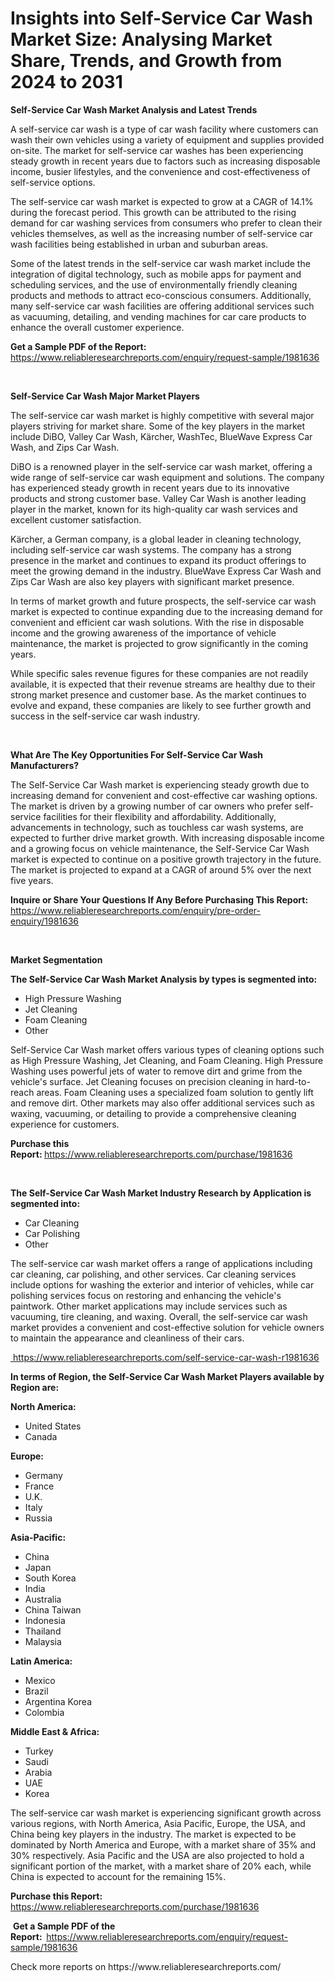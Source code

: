 <p><h1>Insights into Self-Service Car Wash Market Size: Analysing Market Share, Trends, and Growth from 2024 to 2031</h1></p><p><strong>Self-Service Car Wash Market Analysis and Latest Trends</strong></p>
<p><p>A self-service car wash is a type of car wash facility where customers can wash their own vehicles using a variety of equipment and supplies provided on-site. The market for self-service car washes has been experiencing steady growth in recent years due to factors such as increasing disposable income, busier lifestyles, and the convenience and cost-effectiveness of self-service options.</p><p>The self-service car wash market is expected to grow at a CAGR of 14.1% during the forecast period. This growth can be attributed to the rising demand for car washing services from consumers who prefer to clean their vehicles themselves, as well as the increasing number of self-service car wash facilities being established in urban and suburban areas.</p><p>Some of the latest trends in the self-service car wash market include the integration of digital technology, such as mobile apps for payment and scheduling services, and the use of environmentally friendly cleaning products and methods to attract eco-conscious consumers. Additionally, many self-service car wash facilities are offering additional services such as vacuuming, detailing, and vending machines for car care products to enhance the overall customer experience.</p></p>
<p><strong>Get a Sample PDF of the Report:&nbsp;</strong> <a href="https://www.reliableresearchreports.com/enquiry/request-sample/1981636">https://www.reliableresearchreports.com/enquiry/request-sample/1981636</a></p>
<p>&nbsp;</p>
<p><strong>Self-Service Car Wash Major Market Players</strong></p>
<p><p>The self-service car wash market is highly competitive with several major players striving for market share. Some of the key players in the market include DiBO, Valley Car Wash, Kärcher, WashTec, BlueWave Express Car Wash, and Zips Car Wash.</p><p>DiBO is a renowned player in the self-service car wash market, offering a wide range of self-service car wash equipment and solutions. The company has experienced steady growth in recent years due to its innovative products and strong customer base. Valley Car Wash is another leading player in the market, known for its high-quality car wash services and excellent customer satisfaction.</p><p>Kärcher, a German company, is a global leader in cleaning technology, including self-service car wash systems. The company has a strong presence in the market and continues to expand its product offerings to meet the growing demand in the industry. BlueWave Express Car Wash and Zips Car Wash are also key players with significant market presence.</p><p>In terms of market growth and future prospects, the self-service car wash market is expected to continue expanding due to the increasing demand for convenient and efficient car wash solutions. With the rise in disposable income and the growing awareness of the importance of vehicle maintenance, the market is projected to grow significantly in the coming years.</p><p>While specific sales revenue figures for these companies are not readily available, it is expected that their revenue streams are healthy due to their strong market presence and customer base. As the market continues to evolve and expand, these companies are likely to see further growth and success in the self-service car wash industry.</p></p>
<p>&nbsp;</p>
<p><strong>What Are The Key Opportunities For Self-Service Car Wash Manufacturers?</strong></p>
<p><p>The Self-Service Car Wash market is experiencing steady growth due to increasing demand for convenient and cost-effective car washing options. The market is driven by a growing number of car owners who prefer self-service facilities for their flexibility and affordability. Additionally, advancements in technology, such as touchless car wash systems, are expected to further drive market growth. With increasing disposable income and a growing focus on vehicle maintenance, the Self-Service Car Wash market is expected to continue on a positive growth trajectory in the future. The market is projected to expand at a CAGR of around 5% over the next five years.</p></p>
<p><strong>Inquire or Share Your Questions If Any Before Purchasing This Report:</strong> <a href="https://www.reliableresearchreports.com/enquiry/pre-order-enquiry/1981636">https://www.reliableresearchreports.com/enquiry/pre-order-enquiry/1981636</a></p>
<p>&nbsp;</p>
<p><strong>Market Segmentation</strong></p>
<p><strong>The Self-Service Car Wash Market Analysis by types is segmented into:</strong></p>
<p><ul><li>High Pressure Washing</li><li>Jet Cleaning</li><li>Foam Cleaning</li><li>Other</li></ul></p>
<p><p>Self-Service Car Wash market offers various types of cleaning options such as High Pressure Washing, Jet Cleaning, and Foam Cleaning. High Pressure Washing uses powerful jets of water to remove dirt and grime from the vehicle's surface. Jet Cleaning focuses on precision cleaning in hard-to-reach areas. Foam Cleaning uses a specialized foam solution to gently lift and remove dirt. Other markets may also offer additional services such as waxing, vacuuming, or detailing to provide a comprehensive cleaning experience for customers.</p></p>
<p><strong>Purchase this Report:&nbsp;</strong><a href="https://www.reliableresearchreports.com/purchase/1981636">https://www.reliableresearchreports.com/purchase/1981636</a></p>
<p>&nbsp;</p>
<p><strong>The Self-Service Car Wash Market Industry Research by Application is segmented into:</strong></p>
<p><ul><li>Car Cleaning</li><li>Car Polishing</li><li>Other</li></ul></p>
<p><p>The self-service car wash market offers a range of applications including car cleaning, car polishing, and other services. Car cleaning services include options for washing the exterior and interior of vehicles, while car polishing services focus on restoring and enhancing the vehicle's paintwork. Other market applications may include services such as vacuuming, tire cleaning, and waxing. Overall, the self-service car wash market provides a convenient and cost-effective solution for vehicle owners to maintain the appearance and cleanliness of their cars.</p></p>
<p><a href="https://www.reliableresearchreports.com/self-service-car-wash-r1981636">&nbsp;https://www.reliableresearchreports.com/self-service-car-wash-r1981636</a></p>
<p><strong>In terms of Region, the Self-Service Car Wash Market Players available by Region are:</strong></p>
<p>
    <p> <strong> North America: </strong>
        <ul>
            <li>United States</li>
            <li>Canada</li>
        </ul>
        </p> 
    <p> <strong> Europe: </strong>
        <ul>
            <li>Germany</li>
            <li>France</li>
            <li>U.K.</li>
            <li>Italy</li>
            <li>Russia</li>
        </ul>
        </p> 
    <p> <strong> Asia-Pacific: </strong>
        <ul>
            <li>China</li>
            <li>Japan</li>
            <li>South Korea</li>
            <li>India</li>
            <li>Australia</li>
            <li>China Taiwan</li>
            <li>Indonesia</li>
            <li>Thailand</li>
            <li>Malaysia</li>
        </ul>
        </p> 
    <p> <strong> Latin America: </strong>
        <ul>
            <li>Mexico</li>
            <li>Brazil</li>
            <li>Argentina Korea</li>
            <li>Colombia</li>
        </ul>
        </p> 
    <p> <strong> Middle East & Africa: </strong>
        <ul>
            <li>Turkey</li>
            <li>Saudi</li>
            <li>Arabia</li>
            <li>UAE</li>
            <li>Korea</li>
        </ul>
    </p>
    </p>
<p><p>The self-service car wash market is experiencing significant growth across various regions, with North America, Asia Pacific, Europe, the USA, and China being key players in the industry. The market is expected to be dominated by North America and Europe, with a market share of 35% and 30% respectively. Asia Pacific and the USA are also projected to hold a significant portion of the market, with a market share of 20% each, while China is expected to account for the remaining 15%.</p></p>
<p><strong>Purchase this Report: </strong><a href="https://www.reliableresearchreports.com/purchase/1981636">https://www.reliableresearchreports.com/purchase/1981636</a></p>
<p>&nbsp;<strong>Get a Sample PDF of the Report:&nbsp;&nbsp;</strong><a href="https://www.reliableresearchreports.com/enquiry/request-sample/1981636">https://www.reliableresearchreports.com/enquiry/request-sample/1981636</a></p>
<p><strong></strong></p>
<p>Check more reports on https://www.reliableresearchreports.com/</p>